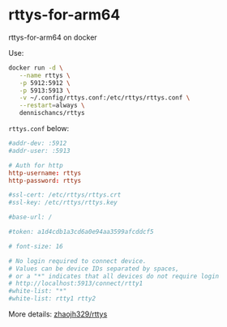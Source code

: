 # rttys-for-arm64
rttys-for-arm64 on docker

Use:
```bash
docker run -d \
   --name rttys \
   -p 5912:5912 \
   -p 5913:5913 \
   -v ~/.config/rttys.conf:/etc/rttys/rttys.conf \
   --restart=always \
   dennischancs/rttys
```

`rttys.conf` below: 
```conf
#addr-dev: :5912
#addr-user: :5913

# Auth for http
http-username: rttys
http-password: rttys

#ssl-cert: /etc/rttys/rttys.crt
#ssl-key: /etc/rttys/rttys.key

#base-url: /

#token: a1d4cdb1a3cd6a0e94aa3599afcddcf5

# font-size: 16

# No login required to connect device.
# Values can be device IDs separated by spaces,
# or a "*" indicates that all devices do not require login
# http://localhost:5913/connect/rtty1
#white-list: "*"
#white-list: rtty1 rtty2
```

More details: [zhaojh329/rttys](https://github.com/zhaojh329/rttys/issues)